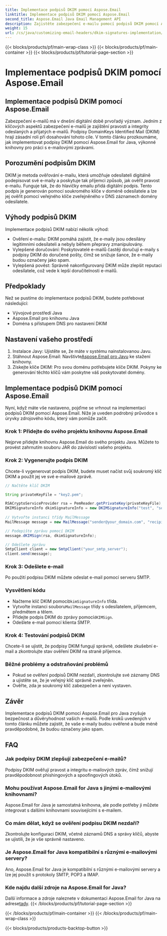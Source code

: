 ```yaml
---
title: Implementace podpisů DKIM pomocí Aspose.Email
linktitle: Implementace podpisů DKIM pomocí Aspose.Email
second_title: Aspose.Email Java Email Management API
description: Zajistěte zabezpečení e-mailu pomocí podpisů DKIM pomocí Aspose.Email for Java. Podrobný průvodce a kód pro implementaci DKIM.
weight: 15
url: /cs/java/customizing-email-headers/dkim-signatures-implementation/
---
```


{{< blocks/products/pf/main-wrap-class >}}
{{< blocks/products/pf/main-container >}}
{{< blocks/products/pf/tutorial-page-section >}}

# Implementace podpisů DKIM pomocí Aspose.Email


## Implementace podpisů DKIM pomocí Aspose.Email

Zabezpečení e-mailů má v dnešní digitální době prvořadý význam. Jedním z klíčových aspektů zabezpečení e-mailů je zajištění pravosti a integrity odeslaných a přijatých e-mailů. Podpisy DomainKeys Identified Mail (DKIM) hrají zásadní roli při dosahování tohoto cíle. V tomto článku prozkoumáme, jak implementovat podpisy DKIM pomocí Aspose.Email for Java, výkonné knihovny pro práci s e-mailovými zprávami.

## Porozumění podpisům DKIM

DKIM je metoda ověřování e-mailu, která umožňuje odesílateli digitálně podepisovat své e-maily a poskytuje tak příjemci způsob, jak ověřit pravost e-mailu. Funguje tak, že do hlavičky emailu přidá digitální podpis. Tento podpis je generován pomocí soukromého klíče v doméně odesílatele a lze jej ověřit pomocí veřejného klíče zveřejněného v DNS záznamech domény odesílatele.

## Výhody podpisů DKIM

Implementace podpisů DKIM nabízí několik výhod:
- Ověření e-mailu: DKIM pomáhá zajistit, že e-maily jsou odesílány legitimními odesílateli a nebyly během přepravy zmanipulovány.
- Vylepšené doručování: Poskytovatelé e-mailů častěji doručují e-maily s podpisy DKIM do doručené pošty, čímž se snižuje šance, že e-maily budou označeny jako spam.
- Vylepšená pověst: Správně nakonfigurovaný DKIM může zlepšit reputaci odesílatele, což vede k lepší doručitelnosti e-mailů.

## Předpoklady

Než se pustíme do implementace podpisů DKIM, budete potřebovat následující:
- Vývojové prostředí Java
- Aspose.Email pro knihovnu Java
- Doména s přístupem DNS pro nastavení DKIM

## Nastavení vašeho prostředí

1. Instalace Javy: Ujistěte se, že máte v systému nainstalovanou Javu.
2.  Stáhnout Aspose.Email: Navštivte[Aspose.Email pro Javu](https://products.aspose.com/email/java/) ke stažení knihovny.
3. Získejte klíče DKIM: Pro svou doménu potřebujete klíče DKIM. Pokyny ke generování těchto klíčů vám poskytne váš poskytovatel domény.

## Implementace podpisů DKIM pomocí Aspose.Email

Nyní, když máte vše nastaveno, pojďme se vrhnout na implementaci podpisů DKIM pomocí Aspose.Email. Níže je uveden podrobný průvodce s úryvky zdrojového kódu, který vám pomůže začít.

### Krok 1: Přidejte do svého projektu knihovnu Aspose.Email

Nejprve přidejte knihovnu Aspose.Email do svého projektu Java. Můžete to provést zahrnutím souboru JAR do závislostí vašeho projektu.

### Krok 2: Vygenerujte podpis DKIM

Chcete-li vygenerovat podpis DKIM, budete muset načíst svůj soukromý klíč DKIM a použít jej ve své e-mailové zprávě.

```java
// Načtěte klíč DKIM

String privateKeyFile = "key2.pem";

RSACryptoServiceProvider rsa = PemReader.getPrivateKey(privateKeyFile);
DKIMSignatureInfo dkimSignatureInfo = new DKIMSignatureInfo("test", "some_email.com");
 
// Vytvořte instanci třídy MailMessage
MailMessage message = new MailMessage("sender@your_domain.com", "recipient@recipient_domain.com", "Subject", "Body");

// Podepište zprávu pomocí DKIM
message.dKIMSign(rsa, dkimSignatureInfo);

// Odešlete zprávu
SmtpClient client = new SmtpClient("your_smtp_server");
client.send(message);
```

### Krok 3: Odešlete e-mail

Po použití podpisu DKIM můžete odeslat e-mail pomocí serveru SMTP.

### Vysvětlení kódu

-  Načteme klíč DKIM pomocí`DkimSignatureInfo` třída.
-  Vytvořte instanci souboru`MailMessage` třídy s odesílatelem, příjemcem, předmětem a tělem.
-  Přidejte podpis DKIM do zprávy pomocí`dKIMSign`.
- Odešlete e-mail pomocí klienta SMTP.

### Krok 4: Testování podpisů DKIM

Chcete-li se ujistit, že podpisy DKIM fungují správně, odešlete zkušební e-mail a zkontrolujte stav ověření DKIM na straně příjemce.

### Běžné problémy a odstraňování problémů

- Pokud se ověření podpisů DKIM nezdaří, zkontrolujte své záznamy DNS a ujistěte se, že je veřejný klíč správně zveřejněn.
- Ověřte, zda je soukromý klíč zabezpečen a není vystaven.

## Závěr

Implementace podpisů DKIM pomocí Aspose.Email pro Java zvyšuje bezpečnost a důvěryhodnost vašich e-mailů. Podle kroků uvedených v tomto článku můžete zajistit, že vaše e-maily budou ověřené a bude méně pravděpodobné, že budou označeny jako spam.

## FAQ

### Jak podpisy DKIM zlepšují zabezpečení e-mailů?

Podpisy DKIM ověřují pravost a integritu e-mailových zpráv, čímž snižují pravděpodobnost phishingových a spoofingových útoků.

### Mohu používat Aspose.Email for Java s jinými e-mailovými knihovnami?

Aspose.Email for Java je samostatná knihovna, ale podle potřeby ji můžete integrovat s dalšími knihovnami souvisejícími s e-mailem.

### Co mám dělat, když se ověření podpisu DKIM nezdaří?

Zkontrolujte konfiguraci DKIM, včetně záznamů DNS a správy klíčů, abyste se ujistili, že je vše správně nastaveno.

### Je Aspose.Email for Java kompatibilní s různými e-mailovými servery?

Ano, Aspose.Email for Java je kompatibilní s různými e-mailovými servery a lze jej použít s protokoly SMTP, POP3 a IMAP.

### Kde najdu další zdroje na Aspose.Email for Java?

Další informace a zdroje naleznete v dokumentaci Aspose.Email for Java na adrese[tady](https://reference.aspose.com/email/java/).
{{< /blocks/products/pf/tutorial-page-section >}}

{{< /blocks/products/pf/main-container >}}
{{< /blocks/products/pf/main-wrap-class >}}

{{< blocks/products/products-backtop-button >}}
